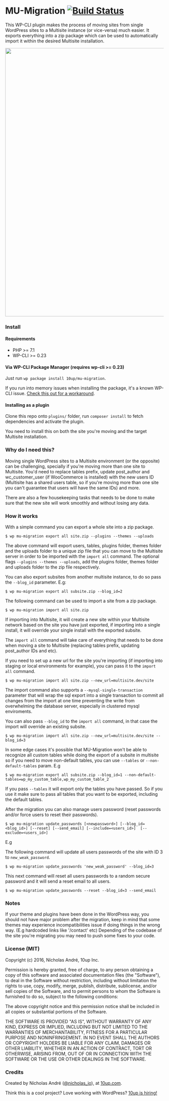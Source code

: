 MU-Migration [![Build Status](https://travis-ci.org/10up/MU-Migration.svg?branch=master)](https://travis-ci.org/10up/MU-Migration)
============


This WP-CLI plugin makes the process of moving sites from single WordPress sites to a Multisite instance (or vice-versa) much easier.
It exports everything into a zip package which can be used to automatically import it within the desired Multisite installation.

<a href="http://10up.com/contact/"><img src="https://10updotcom-wpengine.s3.amazonaws.com/uploads/2016/10/10up-Github-Banner.png" width="850"></a>

### Install ###

#### Requirements ####

- PHP >= 7.1
- WP-CLI >= 0.23

#### Via WP-CLI Package Manager (requires wp-cli >= 0.23)
Just run `wp package install 10up/mu-migration`.

If you run into memory issues when installing the package, it's a known WP-CLI issue. [Check this out for a workaround](https://make.wordpress.org/cli/handbook/common-issues/#php-fatal-error-allowed-memory-size-of-999999-bytes-exhausted-tried-to-allocate-99-bytes).
#### Installing as a plugin
Clone this repo onto `plugins/` folder, run `composer install` to fetch dependencies and activate the plugin.

You need to install this on both the site you're moving and the target Multisite installation.

### Why do I need this? ###
Moving single WordPress sites to a Multisite environment (or the opposite) can be challenging, specially if you're moving more than one site to
Multisite. You'd need to replace tables prefix, update post_author and wc_customer_user (if WooCommerce is installed) with the new
users ID (Multisite has a shared users table, so if you're moving more than one site you can't guarantee that users will have the same IDs) and more.

There are also a few housekeeping tasks that needs to be done to make sure that the new site will work smoothly and without losing any data.

### How it works ###

With a simple command you can export a whole site into a zip package.

```
$ wp mu-migration export all site.zip --plugins --themes --uploads
```

The above command will export users, tables, plugins folder, themes folder and the uploads folder to a unique zip file that you can
move to the Multisite server in order to be imported with the `import all` command. The optional flags `--plugins --themes --uploads`,
add the plugins folder, themes folder and uploads folder to the zip file respectively.

You can also export subsites from another multisite instance, to do so pass the `--blog_id` parameter. E.g:

```
$ wp mu-migration export all subsite.zip --blog_id=2
```

The following command can be used to import a site from a zip package.
```
$ wp mu-migration import all site.zip
```
If importing into Multisite, it will create a new site within your Multisite network based on the site you have just exported, if importing into a single install, it will override your single install with the exported subsite.

The `import all` command will take care
of everything that needs to be done when moving a site to Multisite (replacing tables prefix, updating post_author IDs and etc).

If you need to set up a new url for the site you're importing (if importing into staging or local environments for example),
you can pass it to the `import all` command.

```
$ wp mu-migration import all site.zip --new_url=multisite.dev/site
```

The import command also supports a `--mysql-single-transaction` parameter that will wrap the sql export into a single transaction to commit
all changes from the import at one time preventing the write from overwhelming the database server, especially in clustered mysql enviroments.

You can also pass `--blog_id` to the `import all` command, in that case the import will override an existing subsite.

```
$ wp mu-migration import all site.zip --new_url=multisite.dev/site --blog_id=3
```

In some edge cases it's possible that MU-Migration won't be able to recognize all custom tables while doing the export of a subsite in multisite
so if you need to move non-default tables, you can use `--tables` or `--non-default-tables` param. E.g

```
$ wp mu-migration export all subsite.zip --blog_id=1 --non-default-tables=wp_my_custom_table,wp_my_custom_table_2
```

If you pass `--tables` it will export only the tables you have passed. So if you use it make sure to pass all tables that you want
to be exported, including the default tables.

After the migration you can also manage users password (reset passwords and/or force users to reset their passwords).
```
$ wp mu-migration update_passwords [<newpassword>] [--blog_id=<blog_id>] [--reset] [--send_email] [--include=<users_id>]  [--exclude=<users_id>]
```

E.g

The following command will update all users passwords of the site with ID 3 to `new_weak_password`.
```
$ wp mu-migration update_passwords 'new_weak_password' --blog_id=3
```

This next command will reset all users passwords to a random secure password and it will send a reset email to all users.

```
$ wp mu-migration update_passwords --reset --blog_id=3 --send_email
```

### Notes ###
If your theme and plugins have been done in the WordPress way, you should not have major problem after the migration, keep in mind
that some themes may experience incompatibilities issue if doing things in the wrong way. (E.g hardcoded links like '/contact' etc)
Depending of the codebase of the site you're migrating you may need to push some fixes to your code.

### License (MIT) ###
Copyright (c) 2016, Nícholas André, 10up Inc.

Permission is hereby granted, free of charge, to any person obtaining a copy of this software and associated documentation files (the "Software"), to deal in the Software without restriction, including without limitation the rights to use, copy, modify, merge, publish, distribute, sublicense, and/or sell copies of the Software, and to permit persons to whom the Software is furnished to do so, subject to the following conditions:

The above copyright notice and this permission notice shall be included in all copies or substantial portions of the Software.

THE SOFTWARE IS PROVIDED "AS IS", WITHOUT WARRANTY OF ANY KIND, EXPRESS OR IMPLIED, INCLUDING BUT NOT LIMITED TO THE WARRANTIES OF MERCHANTABILITY, FITNESS FOR A PARTICULAR PURPOSE AND NONINFRINGEMENT. IN NO EVENT SHALL THE AUTHORS OR COPYRIGHT HOLDERS BE LIABLE FOR ANY CLAIM, DAMAGES OR OTHER LIABILITY, WHETHER IN AN ACTION OF CONTRACT, TORT OR OTHERWISE, ARISING FROM, OUT OF OR IN CONNECTION WITH THE SOFTWARE OR THE USE OR OTHER DEALINGS IN THE SOFTWARE.

### Credits ###


Created by Nícholas André ([@nicholas_io](https://profiles.wordpress.org/nicholas_io)), at [10up.com](http://10up.com).

Think this is a cool project? Love working with WordPress? [10up is hiring!](http://10up.com/careers/?utm_source=wphammer&utm_medium=community&utm_campaign=oss-code)
